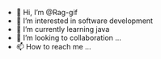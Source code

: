 - 👋 Hi, I’m @Rag-gif
- 👀 I’m interested in software development
- 🌱 I’m currently learning java
- 💞️ I’m looking to collaboration ...
- 📫 How to reach me ...

<!---
Rag-gif/Rag-gif is a ✨ special ✨ repository because its `README.md` (this file) appears on your GitHub profile.
You can click the Preview link to take a look at your changes.
--->
